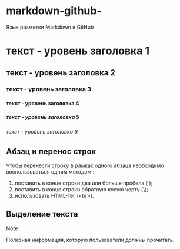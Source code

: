 # markdown-github-
Язык разметки Markdown в GitHub 

# текст - уровень заголовка 1
## текст - уровень заголовка 2
### текст - уровень заголовка 3
#### текст - уровень заголовка 4
##### текст - уровень заголовка 5
###### текст - уровень заголовка 6


## Абзац и перенос строк
Чтобы перенести строку в рамках одного абзаца необходимо воспользоваться одним методом :
1. поставить в конце строки два или больше пробела (  );
2. поставить в конце строки обратную косую черту (\\);
3. использовать HTML-тег (\<br>).

## Выделение текста

> [!NOTE]
> Полезная информация, которую пользователи должны прочитать.
